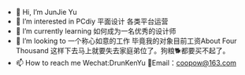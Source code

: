 - 👋 Hi, I’m JunJie Yu
- 👀 I’m interested in PCdiy 平面设计 各类平台运营
- 🌱 I’m currently learning 如何成为一名优秀的设计师
- 💞️ I’m looking to 一个称心如意的工作 毕竟我的对象目前工资About Four Thousand 这样下去马上就要失去家庭弟位了。狗粮🐕都要买不起了。
- 📫 How to reach me Wechat:DrunKenYu 📧Email：coopow@163.com

<!---
COOPOW/COOPOW is a ✨ special ✨ repository because its `README.md` (this file) appears on your GitHub profile.
You can click the Preview link to take a look at your changes.
--->
